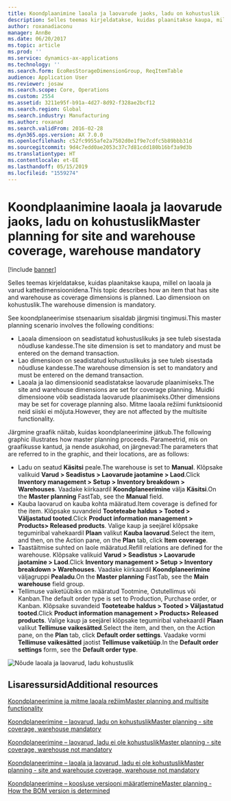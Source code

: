 ```yaml
---
title: Koondplaanimine laoala ja laovarude jaoks, ladu on kohustuslik
description: Selles teemas kirjeldatakse, kuidas plaanitakse kaupa, millel on laoala ja varud kattedimensioonidena. Lao dimensioon on kohustuslik.
author: roxanadiaconu
manager: AnnBe
ms.date: 06/20/2017
ms.topic: article
ms.prod: ''
ms.service: dynamics-ax-applications
ms.technology: ''
ms.search.form: EcoResStorageDimensionGroup, ReqItemTable
audience: Application User
ms.reviewer: josaw
ms.search.scope: Core, Operations
ms.custom: 2554
ms.assetid: 3211e95f-b91a-4d27-8d92-f328ae2bcf12
ms.search.region: Global
ms.search.industry: Manufacturing
ms.author: roxanad
ms.search.validFrom: 2016-02-28
ms.dyn365.ops.version: AX 7.0.0
ms.openlocfilehash: c52fc9955afe2a7502d0e1f9e7cdfc5b89bbb31d
ms.sourcegitcommit: 9d4c7edd0ae2053c37c7d81cdd180b16bf3a9d3b
ms.translationtype: HT
ms.contentlocale: et-EE
ms.lasthandoff: 05/15/2019
ms.locfileid: "1559274"
---
```

# <a name="master-planning-for-site-and-warehouse-coverage-warehouse-mandatory"></a><span data-ttu-id="aa859-104">Koondplaanimine laoala ja laovarude jaoks, ladu on kohustuslik</span><span class="sxs-lookup"><span data-stu-id="aa859-104">Master planning for site and warehouse coverage, warehouse mandatory</span></span>

[!include [banner](../includes/banner.md)]

<span data-ttu-id="aa859-105">Selles teemas kirjeldatakse, kuidas plaanitakse kaupa, millel on laoala ja varud kattedimensioonidena.</span><span class="sxs-lookup"><span data-stu-id="aa859-105">This topic describes how an item that has site and warehouse as coverage dimensions is planned.</span></span> <span data-ttu-id="aa859-106">Lao dimensioon on kohustuslik.</span><span class="sxs-lookup"><span data-stu-id="aa859-106">The warehouse dimension is mandatory.</span></span>

<span data-ttu-id="aa859-107">See koondplaneerimise stsenaarium sisaldab järgmisi tingimusi.</span><span class="sxs-lookup"><span data-stu-id="aa859-107">This master planning scenario involves the following conditions:</span></span>

-   <span data-ttu-id="aa859-108">Laoala dimensioon on seadistatud kohustuslikuks ja see tuleb sisestada nõudluse kandesse.</span><span class="sxs-lookup"><span data-stu-id="aa859-108">The site dimension is set to mandatory and must be entered on the demand transaction.</span></span>
-   <span data-ttu-id="aa859-109">Lao dimensioon on seadistatud kohustuslikuks ja see tuleb sisestada nõudluse kandesse.</span><span class="sxs-lookup"><span data-stu-id="aa859-109">The warehouse dimension is set to mandatory and must be entered on the demand transaction.</span></span>
-   <span data-ttu-id="aa859-110">Laoala ja lao dimensioonid seadistatakse laovarude plaanimiseks.</span><span class="sxs-lookup"><span data-stu-id="aa859-110">The site and warehouse dimensions are set for coverage planning.</span></span> <span data-ttu-id="aa859-111">Muidki dimensioone võib seadistada laovarude plaanimiseks.</span><span class="sxs-lookup"><span data-stu-id="aa859-111">Other dimensions may be set for coverage planning also.</span></span> <span data-ttu-id="aa859-112">Mitme laoala režiimi funktsioonid neid siiski ei mõjuta.</span><span class="sxs-lookup"><span data-stu-id="aa859-112">However, they are not affected by the multisite functionality.</span></span>

<span data-ttu-id="aa859-113">Järgmine graafik näitab, kuidas koondplaneerimine jätkub.</span><span class="sxs-lookup"><span data-stu-id="aa859-113">The following graphic illustrates how master planning proceeds.</span></span> <span data-ttu-id="aa859-114">Parameetrid, mis on graafikusse kantud, ja nende asukohad, on järgnevad:</span><span class="sxs-lookup"><span data-stu-id="aa859-114">The parameters that are referred to in the graphic, and their locations, are as follows:</span></span>
-   <span data-ttu-id="aa859-115">Ladu on seatud **Käsitsi** peale.</span><span class="sxs-lookup"><span data-stu-id="aa859-115">The warehouse is set to **Manual**.</span></span> <span data-ttu-id="aa859-116">Klõpsake valikuid **Varud &gt; Seadistus &gt; Laovarude jaotamine &gt; Laod**.</span><span class="sxs-lookup"><span data-stu-id="aa859-116">Click **Inventory management &gt; Setup &gt; Inventory breakdown &gt; Warehouses**.</span></span> <span data-ttu-id="aa859-117">Vaadake kiirkaardil **Koondplaneerimine** välja **Käsitsi**.</span><span class="sxs-lookup"><span data-stu-id="aa859-117">On the **Master planning** FastTab, see the **Manual** field.</span></span>
-   <span data-ttu-id="aa859-118">Kauba laovarud on kauba kohta määratud.</span><span class="sxs-lookup"><span data-stu-id="aa859-118">Item coverage is defined for the item.</span></span> <span data-ttu-id="aa859-119">Klõpsake suvandeid **Tooteteabe haldus &gt; Tooted &gt; Väljastatud tooted**.</span><span class="sxs-lookup"><span data-stu-id="aa859-119">Click **Product information management &gt; Products&gt; Released products**.</span></span> <span data-ttu-id="aa859-120">Valige kaup ja seejärel klõpsake tegumiribal vahekaardil **Plaan** valikut **Kauba laovarud**.</span><span class="sxs-lookup"><span data-stu-id="aa859-120">Select the item, and then, on the Action pane, on the **Plan** tab, click **Item coverage**.</span></span>
-   <span data-ttu-id="aa859-121">Taastäitmise suhted on laole määratud.</span><span class="sxs-lookup"><span data-stu-id="aa859-121">Refill relations are defined for the warehouse.</span></span> <span data-ttu-id="aa859-122">Klõpsake valikuid **Varud &gt; Seadistus &gt; Laovarude jaotamine &gt; Laod**.</span><span class="sxs-lookup"><span data-stu-id="aa859-122">Click **Inventory management &gt; Setup &gt; Inventory breakdown &gt; Warehouses**.</span></span> <span data-ttu-id="aa859-123">Vaadake kiirkaardil **Koondplaneerimine** väljagruppi **Pealadu**.</span><span class="sxs-lookup"><span data-stu-id="aa859-123">On the **Master planning** FastTab, see the **Main warehouse** field group.</span></span>
-   <span data-ttu-id="aa859-124">Tellimuse vaiketüübiks on määratud Tootmine, Ostutellimus või Kanban.</span><span class="sxs-lookup"><span data-stu-id="aa859-124">The default order type is set to Production, Purchase order, or Kanban.</span></span> <span data-ttu-id="aa859-125">Klõpsake suvandeid **Tooteteabe haldus &gt; Tooted &gt; Väljastatud tooted**.</span><span class="sxs-lookup"><span data-stu-id="aa859-125">Click **Product information management &gt; Products&gt; Released products**.</span></span> <span data-ttu-id="aa859-126">Valige kaup ja seejärel klõpsake tegumiribal vahekaardil **Plaan** valikut **Tellimuse vaikesätted**.</span><span class="sxs-lookup"><span data-stu-id="aa859-126">Select the item, and then, on the Action pane, on the **Plan** tab, click **Default order settings**.</span></span> <span data-ttu-id="aa859-127">Vaadake vormi **Tellimuse vaikesätted** jaotist **Tellimuse vaiketüüp**.</span><span class="sxs-lookup"><span data-stu-id="aa859-127">In the **Default order settings** form, see the **Default order type**.</span></span>

![Nõude laoala ja laovarud, ladu kohustuslik](./media/multisitedemandexplosionscenarioforsiteandwarehousecoveragewarehousemandatory.jpg)



<a name="additional-resources"></a><span data-ttu-id="aa859-129">Lisaressursid</span><span class="sxs-lookup"><span data-stu-id="aa859-129">Additional resources</span></span>
--------

[<span data-ttu-id="aa859-130">Koondplaneerimine ja mitme laoala režiim</span><span class="sxs-lookup"><span data-stu-id="aa859-130">Master planning and multisite functionality</span></span>](master-plan-multisite-functionality.md)

[<span data-ttu-id="aa859-131">Koondplaneerimine – laovarud, ladu on kohustuslik</span><span class="sxs-lookup"><span data-stu-id="aa859-131">Master planning - site coverage, warehouse mandatory</span></span>](master-plan-site-coverage-warehouse-mandatory.md)

[<span data-ttu-id="aa859-132">Koondplaneerimine – laovarud, ladu ei ole kohustuslik</span><span class="sxs-lookup"><span data-stu-id="aa859-132">Master planning - site coverage, warehouse not mandatory</span></span>](master-plan-site-coverage-warehouse-not-mandatory.md)

[<span data-ttu-id="aa859-133">Koondplaneerimine – laoala ja laovarud, ladu ei ole kohustuslik</span><span class="sxs-lookup"><span data-stu-id="aa859-133">Master planning - site and warehouse coverage, warehouse not mandatory</span></span>](master-plan-site-warehouse-coverage-warehouse-not-mandatory.md)

[<span data-ttu-id="aa859-134">Koondplaneerimine – koosluse versiooni määratlemine</span><span class="sxs-lookup"><span data-stu-id="aa859-134">Master planning - How the BOM version is determined</span></span>](master-plan-bom-version-determined.md)



